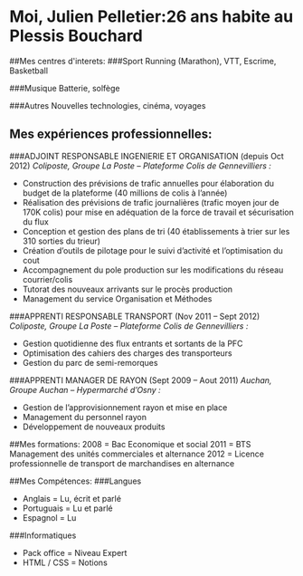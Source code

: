 # Moi, Julien Pelletier:26 ans habite au Plessis Bouchard
##Mes centres d'interets:
###Sport
Running (Marathon), VTT, Escrime, Basketball

###Musique
Batterie, solfège

###Autres
Nouvelles technologies, cinéma, voyages

## Mes expériences professionnelles:
###ADJOINT RESPONSABLE INGENIERIE ET ORGANISATION (depuis Oct 2012)
_Coliposte, Groupe La Poste – Plateforme Colis de Gennevilliers :_
- Construction des prévisions de trafic annuelles pour élaboration du budget de la plateforme (40 millions de colis à l’année)
- Réalisation des prévisions de trafic journalières (trafic moyen jour de 170K colis) pour mise en adéquation de la force de travail et sécurisation du flux
- Conception et gestion des plans de tri (40 établissements à trier sur les 310 sorties du trieur)
- Création d’outils de pilotage pour le suivi d’activité et l’optimisation du cout
- Accompagnement du pole production sur les modifications du réseau courrier/colis
- Tutorat des nouveaux arrivants sur le procès production
- Management du service Organisation et Méthodes

###APPRENTI RESPONSABLE TRANSPORT (Nov 2011 – Sept 2012)
_Coliposte, Groupe La Poste – Plateforme Colis de Gennevilliers :_
- Gestion quotidienne des flux entrants et sortants de la PFC
- Optimisation des cahiers des charges des transporteurs
- Gestion du parc de semi-remorques

###APPRENTI MANAGER DE RAYON (Sept 2009 – Aout 2011)
_Auchan, Groupe Auchan – Hypermarché d’Osny :_
- Gestion de l’approvisionnement rayon et mise en place
- Management du personnel rayon
- Développement de nouveaux produits

##Mes formations:
2008 = Bac Economique et social
2011 = BTS Management des unités commerciales et alternance
2012 = Licence professionnelle de transport de marchandises en alternance

##Mes Compétences:
###Langues
- Anglais = Lu, écrit et parlé
- Portuguais = Lu et parlé
- Espagnol = Lu

###Informatiques
- Pack office = Niveau Expert
- HTML / CSS = Notions
